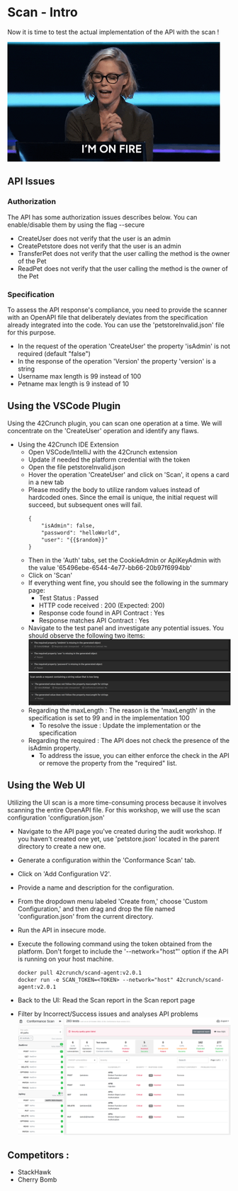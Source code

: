 # Scan - Intro

Now it is time to test the actual implementation of the API with the scan ! 

![Documentation](images/image.gif)

## API Issues

### Authorization

The API has some authorization issues describes below. You can enable/disable them by using the flag --secure

- CreateUser does not verify that the user is an admin
- CreatePetstore does not verify that the user is an admin
- TransferPet does not verify that the user calling the method is the owner of the Pet
- ReadPet does not verify that the user calling the method is the owner of the Pet


### Specification 

To assess the API response's compliance, you need to provide the scanner with an OpenAPI file that deliberately deviates from the specification already integrated into the code. You can use the 'petstoreInvalid.json' file for this purpose.

- In the request of the operation 'CreateUser' the property 'isAdmin' is not required (default "false")
- In the response of the operation 'Version' the property 'version' is a string
- Username max length is 99 instead of 100
- Petname max length is  9 instead of 10


## Using the VSCode Plugin

Using the 42Crunch plugin, you can scan one operation at a time. We will concentrate on the 'CreateUser' operation and identify any flaws.

- Using the 42Crunch IDE Extension
    - Open VSCode/IntelliJ with the 42Crunch extension
    - Update if needed the platform credential with the token
    - Open the file petstoreInvalid.json
    - Hover the operation 'CreateUser' and click on 'Scan', it opens a card in a new tab
    - Please modify the body to utilize random values instead of hardcoded ones. Since the email is unique, the initial request will succeed, but subsequent ones will fail.
        ```
        {
            "isAdmin": false,
            "password": "helloWorld",
            "user": "{{$random}}"
        }
        ```
    - Then in the 'Auth' tabs, set the CookieAdmin or ApiKeyAdmin with the value '65496ebe-6544-4e77-bb66-20b97f6994bb'
    - Click on 'Scan'
    - If everything went fine, you should see the following in the summary page:
        - Test Status : Passed
        - HTTP code received : 200 (Expected: 200)
        - Response code found in API Contract : Yes
        - Response matches API Contract : Yes
    - Navigate to the test panel and investigate any potential issues. You should observe the following two items:
    ![Documentation](images/ide_issues.png)
    ![Documentation](images/ide_issues1.png)
    - Regarding the maxLength : The reason is the 'maxLength' in the specification is set to 99 and in the implementation 100
        - To resolve the issue : Update the implementation or the specification
    - Regarding the required : The API does not check the presence of the isAdmin property.
        - To address the issue, you can either enforce the check in the API or remove the property from the "required" list.




## Using the Web UI 

Utilizing the UI scan is a more time-consuming process because it involves scanning the entire OpenAPI file. For this workshop, we will use the scan configuration 'configuration.json'
 
- Navigate to the API page you've created during the audit workshop. If you haven't created one yet, use 'petstore.json' located in the parent directory to create a new one.
- Generate a configuration within the 'Conformance Scan' tab.
- Click on 'Add Configuration V2'.
- Provide a name and description for the configuration.
- From the dropdown menu labeled 'Create from,' choose 'Custom Configuration,' and then drag and drop the file named 'configuration.json' from the current directory.
- Run the API in insecure mode.
- Execute the following command using the token obtained from the platform. Don't forget to include the '--network="host"' option if the API is running on your host machine.

    ```
    docker pull 42crunch/scand-agent:v2.0.1
    docker run -e SCAN_TOKEN=<TOKEN> --network="host" 42crunch/scand-agent:v2.0.1
    ```

- Back to the UI: Read the Scan report in the Scan report page
- Filter by Incorrect/Success issues and analyses API problems
![Documentation](images/ui_issues.png)


## Competitors : 

- StackHawk 
- Cherry Bomb 